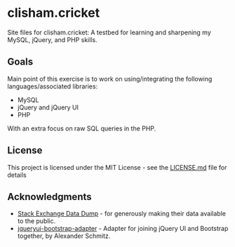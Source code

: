 # clisham.cricket
Site files for clisham.cricket: A testbed for learning and sharpening my MySQL, jQuery, and PHP skills.

## Goals

Main point of this exercise is to work on using/integrating the following languages/associated libraries:

* MySQL
* jQuery and jQuery UI
* PHP

With an extra focus on raw SQL queries in the PHP.

## License

This project is licensed under the MIT License - see the [LICENSE.md](LICENSE.md) file for details

## Acknowledgments

* [Stack Exchange Data Dump](https://archive.org/details/stackexchange) - for generously making their data available to the public.
* [jqueryui-bootstrap-adapter](https://github.com/arschmitz/jqueryui-bootstrap-adapter) - Adapter for joining jQuery UI and Bootstrap together, by Alexander Schmitz.

